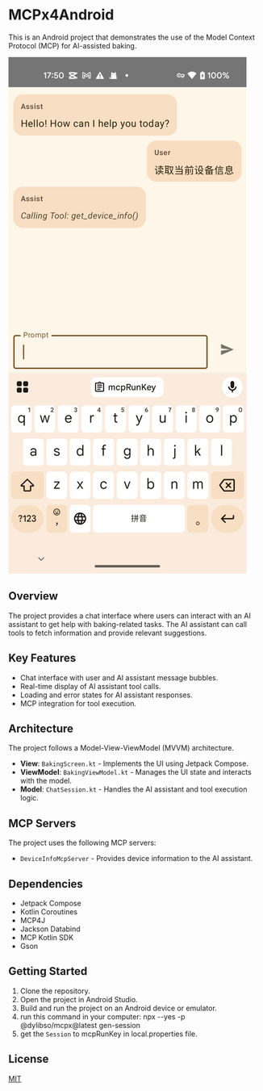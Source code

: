 # MCPx4Android

This is an Android project that demonstrates the use of the Model Context Protocol (MCP) for AI-assisted baking.

![img](./snapshots/Screenshot_20250505_175028.png)

## Overview

The project provides a chat interface where users can interact with an AI assistant to get help with baking-related tasks. The AI assistant can call tools to fetch information and provide relevant suggestions.

## Key Features

*   Chat interface with user and AI assistant message bubbles.
*   Real-time display of AI assistant tool calls.
*   Loading and error states for AI assistant responses.
*   MCP integration for tool execution.

## Architecture

The project follows a Model-View-ViewModel (MVVM) architecture.

*   **View**: `BakingScreen.kt` - Implements the UI using Jetpack Compose.
*   **ViewModel**: `BakingViewModel.kt` - Manages the UI state and interacts with the model.
*   **Model**: `ChatSession.kt` - Handles the AI assistant and tool execution logic.

## MCP Servers

The project uses the following MCP servers:

*   `DeviceInfoMcpServer` - Provides device information to the AI assistant.

## Dependencies

*   Jetpack Compose
*   Kotlin Coroutines
*   MCP4J
*   Jackson Databind
*   MCP Kotlin SDK
*   Gson

## Getting Started

1.  Clone the repository.
2.  Open the project in Android Studio.
3.  Build and run the project on an Android device or emulator.
4.  run this command in your computer: npx --yes -p @dylibso/mcpx@latest gen-session
5.  get the `Session` to mcpRunKey in local.properties file.

## License

[MIT](LICENSE)

